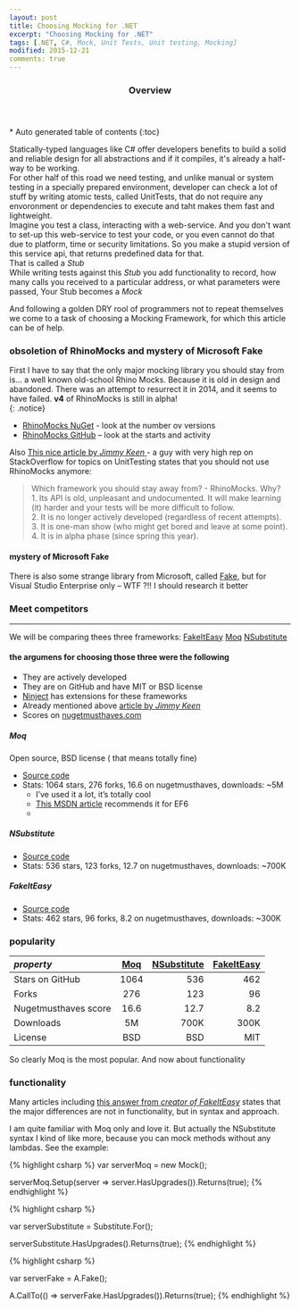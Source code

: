 ```yaml
---
layout: post
title: Choosing Mocking for .NET
excerpt: "Choosing Mocking for .NET"
tags: [.NET, C#, Mock, Unit Tests, Unit testing, Mocking]
modified: 2015-12-21
comments: true
---
```


<section id="table-of-contents" class="toc">
  <header>
    <h3>Overview</h3>
  </header>
<div id="drawer" markdown="1">
*  Auto generated table of contents
{:toc}
</div>
</section><!-- /#table-of-contents -->

Statically-typed languages like C# offer developers benefits to build a solid and reliable design for all abstractions and if it compiles, it's already a half-way to be working.  
For other half of this road we need testing, and unlike manual or system testing in a specially prepared environment, developer can check a lot of stuff by writing atomic tests, called UnitTests, that do not require any envoronment or dependencies to execute and taht makes them fast and lightweight.  
Imagine you test a class, interacting with a web-service. And you don't want to set-up this web-service to test your code, or you even cannot do that due to platform, time or security limitations. So you make a stupid version of this service api, that returns predefined data for that.  
That is called a *Stub*  
While writing tests against this *Stub* you add functionality to record, how many calls you received to a particular address, or what parameters were passed, 
Your Stub becomes a *Mock*  

And following a golden DRY rool of programmers not to repeat themselves we come to a task of choosing a Mocking Framework, for which this article can be of help.

### obsoletion of **RhinoMocks** and mystery of **Microsoft Fake**

First I have to say that the only major mocking library you should stay from is… a well known old-school Rhino Mocks. Because it is old in design and abandoned.  There was an attempt to resurrect it in 2014, and it seems to have failed. **v4** of RhinoMocks is still in alpha!  
{: .notice}

* [RhinoMocks NuGet](https://www.nuget.org/packages/RhinoMocks) - look at the number ov versions
* [RhinoMocks GitHub](https://github.com/RhinoMocks/RhinoMocks) – look at the starts and activity

Also [This nice article by *Jimmy Keen* ](http://jimmykeen.net/2014/12/13/mocking-frameworks-comparison/) - a guy with very high rep on StackOverflow for topics on UnitTesting states that you should not use RhinoMocks anymore:

>   Which framework you should stay away from? - RhinoMocks. Why?  
>       1. Its API is old, unpleasant and undocumented. It will make learning (it) harder and your tests will be more difficult to follow.  
>       2. It is no longer actively developed (regardless of recent attempts).  
>       3. It is one-man show (who might get bored and leave at some point).  
>       4. It is in alpha phase (since spring this year).

#### mystery of Microsoft **Fake**
There is also some strange library from Microsoft, called [Fake](https://msdn.microsoft.com/en-us/library/hh549175.aspx), but for Visual Studio Enterprise only – WTF ?!! I should research it better

### Meet competitors
* * * 
We will be comparing thees three frameworks:
<a href="#fakeiteasy" class="btn">FakeItEasy</a> 
<a href="#moq" class="btn btn-success">Moq</a> 
<a href="#nsubstitute" class="btn btn-warning">NSubstitute</a>

#### the argumens for choosing those three were the following
- They are actively developed
- They are on GitHub and have MIT or BSD license
- [Ninject](https://github.com/ninject/Ninject.MockingKernel) has extensions for these frameworks
- Already mentioned above [article by *Jimmy Keen*](http://jimmykeen.net/2014/12/13/mocking-frameworks-comparison/)
- Scores on [nugetmusthaves.com](http://nugetmusthaves.com/Tag/mocking)


##### Moq 

Open source, BSD license ( that means totally fine) 
* [Source code](https://github.com/Moq/moq4)
* Stats: 1064 stars, 276 forks, 16.6 on nugetmusthaves, downloads: ~5M
    * I’ve used it a lot, it’s totally cool
    * [This MSDN article](https://msdn.microsoft.com/en-us/data/dn314429.aspx) recommends it for EF6
    * 
##### NSubstitute

* [Source code](https://github.com/nsubstitute/NSubstitute)
* Stats: 536 stars, 123 forks, 12.7 on nugetmusthaves, downloads: ~700K 

##### FakeItEasy

* [Source code](https://github.com/FakeItEasy/FakeItEasy)
* Stats: 462 stars, 96 forks, 8.2 on nugetmusthaves, downloads: ~300K

### popularity

| *property* | [Moq](#moq) | [NSubstitute](#nsubstitute) |  [FakeItEasy](#fakeiteasy) |  
|:--------|:-------:|--------:|--------:|
| Stars on GitHub | 1064 |536 | 462|
| Forks                 | 276   | 123   | 96 |    
| Nugetmusthaves score  | 16.6    | 12.7    | 8.2 |   
| Downloads             | 5M    | 700K  | 300K | 
| License | BSD | BSD | MIT |

So clearly Moq is the most popular. And now about functionality

### functionality
Many articles including [this answer from *creator of FakeItEasy*](http://stackoverflow.com/a/4174495) states that the major differences are not in functionality, but in syntax and approach.

I am quite familiar with Moq only and love it. But actually the NSubstitute syntax I kind of like more, because you can mock methods without any lambdas. See the example:

{% highlight csharp %}
var serverMoq = new Mock<IServerGateway>();

serverMoq.Setup(server => server.HasUpgrades()).Returns(true);
{% endhighlight %}

{% highlight csharp %}

var serverSubstitute = Substitute.For<IServerGateway>();

serverSubstitute.HasUpgrades().Returns(true);
{% endhighlight %}

{% highlight csharp %}

var serverFake = A.Fake<IServerGateway>();

A.CallTo(() => serverFake.HasUpgrades()).Returns(true);
{% endhighlight %}
